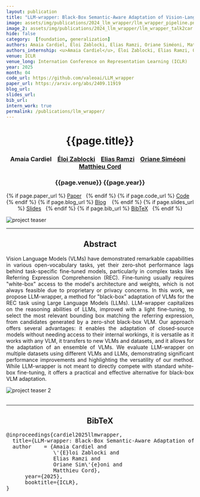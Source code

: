 ```yaml
---
layout: publication
title: "LLM-wrapper: Black-Box Semantic-Aware Adaptation of Vision-Language Models for Referring Expression Comprehension"
image: assets/img/publications/2024_llm_wrapper/llm_wrapper_pipeline.png
image_2: assets/img/publications/2024_llm_wrapper/llm_wrapper_talk2car.png
hide: false
category:  [foundation, generalization]
authors: Amaia Cardiel, Éloi Zablocki, Elias Ramzi, Oriane Siméoni, Matthieu Cord
authors_internship: <u>Amaia Cardiel</u>, Éloi Zablocki, Elias Ramzi, Oriane Siméoni, Matthieu Cord
venue: ICLR
venue_long: Internation Conference on Representation Learning (ICLR)
year: 2025
month: 04
code_url: https://github.com/valeoai/LLM_wrapper
paper_url: https://arxiv.org/abs/2409.11919
blog_url:
slides_url:
bib_url:
intern_work: true
permalink: /publications/llm_wrapper/
---
```


<h1 align="center"> {{page.title}} </h1>
<!-- Simple call of authors -->
<!-- <h3 align="center"> {{page.authors}} </h3> -->
<!-- Alternatively you can add links to author pages -->
<h3 align="center">Amaia Cardiel &nbsp;&nbsp; <a href="https://eloiz.github.io">Éloi Zablocki</a> &nbsp;&nbsp; <a href="https://elias-ramzi.github.io/">Elias Ramzi</a> &nbsp;&nbsp; <a href="https://osimeoni.github.io/">Oriane Siméoni</a> &nbsp;&nbsp; <a href="https://cord.isir.upmc.fr/">Matthieu Cord</a></h3>


<h3 align="center"> {{page.venue}} {{page.year}} </h3>

<div align="center">
  <p>
    {% if page.paper_url %}
    <a href="{{ page.paper_url }}"><i class="far fa-file-pdf"></i> Paper</a>&nbsp;&nbsp;
    {% endif %}
    {% if page.code_url %}
    <a href="{{ page.code_url }}"><i class="fab fa-github"></i> Code</a> &nbsp;&nbsp;
    {% endif %}
    {% if page.blog_url %}
    <a href="{{ page.blog_url }}"><i class="fab fa-blogger"></i> Blog</a> &nbsp;&nbsp;
    {% endif %}
    {% if page.slides_url %}
    <a href="{{ page.slides_url }}"><i class="far fa-file-pdf"></i> Slides</a>&nbsp;&nbsp;
    {% endif %}
    {% if page.bib_url %}
    <a href="{{ page.bib_url}}"><i class="far fa-file-alt"></i> BibTeX</a>&nbsp;&nbsp;
    {% endif %}
  </p>
</div>


<div class="publication-teaser">
    <img src="../../{{ page.image }}" alt="project teaser"/>
</div>

<hr>

<h2  align="center"> Abstract</h2>

<p align="justify">Vision Language Models (VLMs) have demonstrated remarkable capabilities in various open-vocabulary tasks, yet their zero-shot performance lags behind task-specific fine-tuned models, particularly in complex tasks like Referring Expression Comprehension (REC). Fine-tuning usually requires "white-box" access to the model's architecture and weights, which is not always feasible due to proprietary or privacy concerns. In this work, we propose LLM-wrapper, a method for "black-box" adaptation of VLMs for the REC task using Large Language Models (LLMs). LLM-wrapper capitalizes on the reasoning abilities of LLMs, improved with a light fine-tuning, to select the most relevant bounding box matching the referring expression, from candidates generated by a zero-shot black-box VLM. Our approach offers several advantages: it enables the adaptation of closed-source models without needing access to their internal workings, it is versatile as it works with any VLM, it transfers to new VLMs and datasets, and it allows for the adaptation of an ensemble of VLMs. We evaluate LLM-wrapper on multiple datasets using different VLMs and LLMs, demonstrating significant performance improvements and highlighting the versatility of our method. While LLM-wrapper is not meant to directly compete with standard white-box fine-tuning, it offers a practical and effective alternative for black-box VLM adaptation.</p>


<div class="publication-teaser">
    <img src="../../{{ page.image_2 }}" alt="project teaser 2"/>
</div>

<br>
<hr>

<h2  align="center">BibTeX</h2>
<left>
  <pre class="bibtex-box">
@inproceedings{cardiel2025llmwrapper,
  title={LLM-wrapper: Black-Box Semantic-Aware Adaptation of Vision-Language Models for Referring Expression Comprehension},
  author    = {Amaia Cardiel and
               \'{E}loi Zablocki and
               Elias Ramzi and
               Oriane Sim\'{e}oni and
               Matthieu Cord},
      year={2025},
      booktitle={ICLR},
}
</pre>
</left>

<br>
